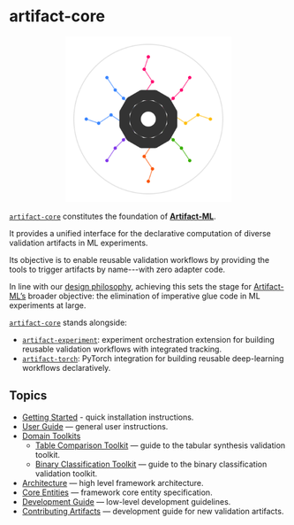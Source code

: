 # artifact-core

<p align="center">
  <img src="assets/artifact_ml_logo.svg" width="300" alt="Artifact-ML Logo">
</p>

[`artifact-core`](https://github.com/vasileios-ektor-papoulias/artifact-ml/tree/main/artifact-core) constitutes the foundation of [**Artifact-ML**](https://github.com/vasileios-ektor-papoulias/artifact-ml/tree/main).

It provides a unified interface for the declarative computation of diverse validation artifacts in ML experiments.

Its objective is to enable reusable validation workflows by providing the tools to trigger artifacts by name---with zero adapter code.

In line with our [design philosophy](https://artifact-ml.readthedocs.io/en/latest/design_philosophy/), achieving this sets the stage for [Artifact-ML’s](https://github.com/vasileios-ektor-papoulias/artifact-ml/tree/main) broader objective: the elimination of imperative glue code in ML experiments at large.

[`artifact-core`](https://github.com/vasileios-ektor-papoulias/artifact-ml/tree/main/artifact-core) stands alongside:

- [`artifact-experiment`](https://github.com/vasileios-ektor-papoulias/artifact-ml/tree/main/artifact-experiment): experiment orchestration extension for building reusable validation workflows with integrated tracking.
- [`artifact-torch`](https://github.com/vasileios-ektor-papoulias/artifact-ml/tree/main/artifact-torch): PyTorch integration for building reusable deep-learning workflows declaratively.

## Topics

- [Getting Started](getting_started.md) - quick installation instructions.
- [User Guide](user_guide.md) — general user instructions.
- [Domain Toolkits](domain_toolkits.md)
    - [Table Comparison Toolkit](domain_toolkits/table_comparison.md) — guide to the tabular synthesis validation toolkit.
    - [Binary Classification Toolkit](domain_toolkits/binary_classification.md) — guide to the binary classification validation toolkit.
- [Architecture](architecture.md) — high level framework architecture.  
- [Core Entities](core_entities.md) — framework core entity specification.
- [Development Guide](development_guide.md) — low-level development guidelines.
- [Contributing Artifacts](contributing_artifacts.md) — development guide for new validation artifacts.